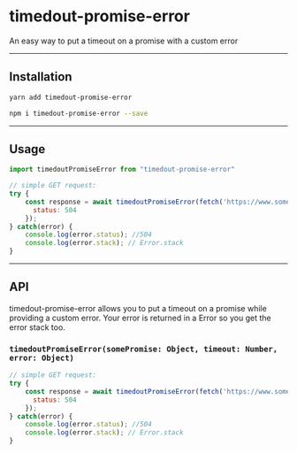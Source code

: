 # timedout-promise-error

An easy way to put a timeout on a promise with a custom error

* * *

## Installation

```sh
yarn add timedout-promise-error
```

```sh
npm i timedout-promise-error --save
```

* * *

## Usage

```js
import timedoutPromiseError from "timedout-promise-error"

// simple GET request:
try {
    const response = await timedoutPromiseError(fetch('https://www.somewhere.com'), 5000, {
      status: 504
    });
} catch(error) {
    console.log(error.status); //504
    console.log(error.stack); // Error.stack
}

```

* * *

## API
timedout-promise-error allows you to put a timeout on a promise while providing a custom error. Your error is returned in a Error so you get the error stack too.

### `timedoutPromiseError(somePromise: Object, timeout: Number, error: Object)`

```js
// simple GET request:
try {
    const response = await timedoutPromiseError(fetch('https://www.somewhere.com'), 5000, {
      status: 504
    });
} catch(error) {
    console.log(error.status); //504
    console.log(error.stack); // Error.stack
}

```




